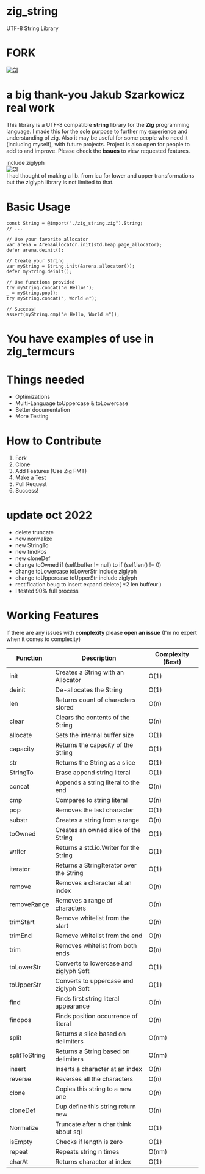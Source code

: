 # zig_string
UTF-8 String Library

# FORK
[![CI](https://github.com/JakubSzark/zig-string)](https://github.com/JakubSzark/zig-string)


# a big thank-you Jakub Szarkowicz  real work

This library is a UTF-8 compatible **string** library for the **Zig** programming language. 
I made this for the sole purpose to further my experience and understanding of zig.
Also it may be useful for some people who need it (including myself), with future projects. Project is also open for people to add to and improve. Please check the **issues** to view requested features.

include ziglyph   
[![CI](https://github.com/jecolon/ziglyph)](https://github.com/jecolon/ziglyph)   
I had thought of making a lib. from icu for lower and upper transformations but the ziglyph library is not limited to that.  


# Basic Usage
```zig
const String = @import("./zig_string.zig").String;
// ...

// Use your favorite allocator
var arena = ArenaAllocator.init(std.heap.page_allocator);
defer arena.deinit();

// Create your String
var myString = String.init(&arena.allocator());
defer myString.deinit();

// Use functions provided
try myString.concat("🔥 Hello!");
_ = myString.pop();
try myString.concat(", World 🔥");

// Success!
assert(myString.cmp("🔥 Hello, World 🔥"));

```

# You have examples of use in zig_termcurs



# Things needed
- Optimizations
- Multi-Language toUppercase & toLowercase
- Better documentation
- More Testing

# How to Contribute
1. Fork
2. Clone
3. Add Features (Use Zig FMT)
4. Make a Test
5. Pull Request
6. Success!

# update oct 2022  
- delete truncate
- new normalize
- new StringTo
- new findPos
- new cloneDef
- change toOwned if (self.buffer != null) to if (self.len() != 0)
- change toLowercase toLowerStr include ziglyph
- change toUppercase toUpperStr include ziglyph  
- rectification beug  to insert expand  delete( *2 len buffeur ) 
- I tested 90% full process

# Working Features
If there are any issues with <b>complexity</b> please <b>open an issue</b>
(I'm no expert when it comes to complexity)

Function      | Description                              | Complexity (Best)
--------------|------------------------------------------|-----------
init          | Creates a String with an Allocator       | O(1)
deinit        | De-allocates the String                  | O(1)
len           | Returns count of characters stored       | O(n)
clear         | Clears the contents of the String        | O(n)
allocate      | Sets the internal buffer size            | O(1)
capacity      | Returns the capacity of the String       | O(1)
str           | Returns the String as a slice            | O(1)
StringTo      | Erase append string literal              | O(1)
concat        | Appends a string literal to the end      | O(n)
cmp           | Compares to string literal               | O(n)
pop           | Removes the last character               | O(1)
substr        | Creates a string from a range            | O(n)
toOwned       | Creates an owned slice of the String     | O(1)
writer        | Returns a std.io.Writer for the String   | O(1)
iterator      | Returns a StringIterator over the String | O(1)
remove        | Removes a character at an index          | O(n)
removeRange   | Removes a range of characters            | O(n)
trimStart     | Remove whitelist from the start          | O(n)
trimEnd       | Remove whitelist from the end            | O(n)
trim          | Removes whitelist from both ends         | O(n)
toLowerStr    | Converts to lowercase and ziglyph Soft   | O(1)
toUpperStr    | Converts to uppercase and ziglyph Soft   | O(1)
find          | Finds first string literal appearance    | O(n)
findpos       | Finds position occurrence of literal     | O(n)
split         | Returns a slice based on delimiters      | O(nm)
splitToString | Returns a String based on delimiters     | O(nm)
insert        | Inserts a character at an index          | O(n)
reverse       | Reverses all the characters              | O(n)
clone         | Copies this string to a new one          | O(n)
cloneDef      | Dup define this string return new        | O(n)
Normalize     | Truncate after n char  think about sql   | O(1)
isEmpty       | Checks if length is zero                 | O(1)
repeat        | Repeats string n times                   | O(nm)
charAt        | Returns character at index               | O(1)
